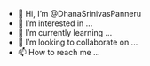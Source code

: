 - 👋 Hi, I’m @DhanaSrinivasPanneru
- 👀 I’m interested in ...
- 🌱 I’m currently learning ...
- 💞️ I’m looking to collaborate on ...
- 📫 How to reach me ...

<!---
DhanaSrinivasPanneru/DhanaSrinivasPanneru is a ✨ special ✨ repository because its `README.md` (this file) appears on your GitHub profile.
You can click the Preview link to take a look at your changes.
--->
